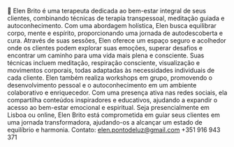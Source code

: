 👋 Elen Brito é uma terapeuta dedicada ao bem-estar integral de seus clientes, combinando técnicas de terapia transpessoal, meditação guiada e autoconhecimento. Com uma abordagem holística, Elen busca equilibrar corpo, mente e espírito, proporcionando uma jornada de autodescoberta e cura. Através de suas sessões, Elen oferece um espaço seguro e acolhedor onde os clientes podem explorar suas emoções, superar desafios e encontrar um caminho para uma vida mais plena e consciente. Suas técnicas incluem meditação, respiração consciente, visualização e movimentos corporais, todas adaptadas às necessidades individuais de cada cliente. Elen também realiza workshops em grupo, promovendo o desenvolvimento pessoal e o autoconhecimento em um ambiente colaborativo e enriquecedor. Com uma presença ativa nas redes sociais, ela compartilha conteúdos inspiradores e educativos, ajudando a expandir o acesso ao bem-estar emocional e espiritual. Seja presencialmente em Lisboa ou online, Elen Brito está comprometida em guiar seus clientes em uma jornada transformadora, ajudando-os a alcançar um estado de equilíbrio e harmonia. 
Contato: elen.pontodeluz@gmail.com 
+351 916 943 371

